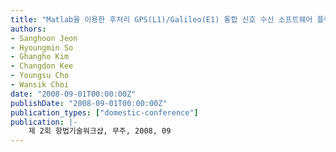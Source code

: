 ```yaml
---
title: "Matlab을 이용한 후처리 GPS(L1)/Galileo(E1) 통합 신호 수신 소프트웨어 플랫폼 개발"
authors:
- Sanghoon Jeon
- Hyoungmin So
- Ghangho Kim
- Changdon Kee
- Youngsu Cho
- Wansik Choi
date: "2008-09-01T00:00:00Z"
publishDate: "2008-09-01T00:00:00Z"
publication_types: ["domestic-conference"]
publication: |-
    제 2회 항법기술워크샵, 무주, 2008, 09
---
```

